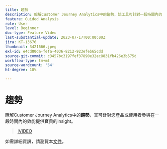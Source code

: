 ```yaml
---
title: 趨勢
description: 瞭解Customer Journey Analytics中的趨勢，該工具可針對一段時間內的產品效能或使用者參與度提供寶貴的insight。
feature: Guided Analysis
role: User
level: Beginner
doc-type: Feature Video
last-substantial-update: 2023-07-17T00:00:00Z
jira: KT-13676
thumbnail: 3421666.jpeg
exl-id: e4cd80da-fefa-4036-8212-923efeb65cdd
source-git-commit: c3457bc3197fef37890e32ac8831fb426e3b575d
workflow-type: tm+mt
source-wordcount: '54'
ht-degree: 18%

---
```


# 趨勢

瞭解Customer Journey Analytics中的&#x200B;**趨勢**，其可針對您產品或使用者參與在一段時間內的效能提供寶貴的insight。

>[!VIDEO](https://video.tv.adobe.com/v/3423438/?learn=on&captions=chi_hant)

如需詳細資訊，請瀏覽本[文件](https://experienceleague.adobe.com/docs/analytics-platform/using/guided-analysis/trends/usage.html?lang=zh-Hant)。

